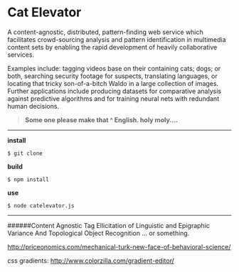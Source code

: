 # Cat Elevator

A content-agnostic, distributed, pattern-finding web service which facilitates crowd-sourcing analysis and pattern identification in multimedia content sets by enabling the rapid development of heavily collaborative services.

Examples include: tagging videos base on their containing cats; dogs; or both, searching security footage for suspects, translating languages, or locating that tricky son-of-a-bitch Waldo in a large collection of images. Further applications include producing datasets for comparative analysis against predictive algorithms and for training neural nets with redundant human decisions.

>**Some one please make that ^ English. holy moly....**

***

**install**

    $ git clone

**build**

    $ npm install

**use**
  
    $ node catelevator.js
  
***

######Content Agnostic Tag Ellicitation of Linguistic and Epigraphic Variance And Topological Object Recognition ... or something.

http://priceonomics.com/mechanical-turk-new-face-of-behavioral-science/

css gradients:
http://www.colorzilla.com/gradient-editor/



